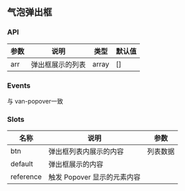 ## 气泡弹出框
<script setup>
    import demo from './example.vue'
</script>
<demo/>

### API
参数     | 说明 | 类型 | 默认值
----------- | --------------|---------------|-----------------
arr     | 弹出框展示的列表 | array | []

### Events
与 van-popover一致

### Slots
名称     | 说明 | 参数
----------- | --------------|---------------
btn     | 弹出框列表内展示的内容 | 列表数据
default     | 弹出框展示的内容 |
reference     | 触发 Popover 显示的元素内容 | 